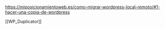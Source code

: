 https://miposicionamientoweb.es/como-migrar-wordpress-local-remoto/#1-hacer-una-copia-de-wordpress

[[WP_Duplicator]]